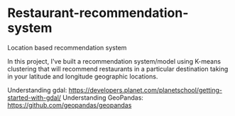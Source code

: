 # Restaurant-recommendation-system
 Location based recommendation system

 In this project, I've built a recommendation system/model using K-means clustering that will recommend restaurants in a particular destination taking in your latitude and longitude geographic locations.

 Understanding gdal: https://developers.planet.com/planetschool/getting-started-with-gdal/
 Understanding GeoPandas: https://github.com/geopandas/geopandas
 
